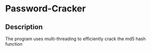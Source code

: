 # Password-Cracker
## Description
The program uses multi-threading to efficiently crack the md5 hash function
